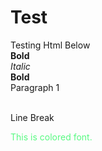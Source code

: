 # Test
Testing Html Below
<br>
<b>Bold </b>
<br>
<i>Italic</i>
<br>
**Bold**
<br>
<p1>Paragraph 1<p1>

<br> Line Break <br>


<font color="#58FA82">This is colored font.</font>

</html>
